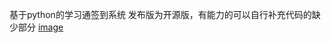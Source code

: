 基于python的学习通签到系统
发布版为开源版，有能力的可以自行补充代码的缺少部分
[image](https://github.com/user-attachments/assets/035179f3-bffc-424e-84e3-96d611e7921f)

